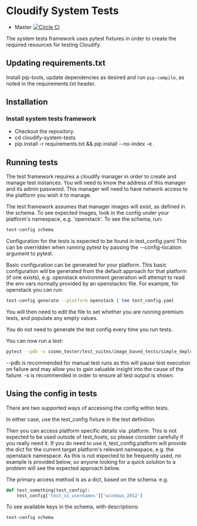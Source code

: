 Cloudify System Tests
==================

* Master [![Circle CI](https://circleci.com/gh/cloudify-cosmo/cloudify-system-tests/tree/master.svg?&style=shield)](https://circleci.com/gh/cloudify-cosmo/cloudify-system-tests/tree/master)


The system tests framework uses pytest fixtures in order to create the required
resources for testing Cloudify.

## Updating requirements.txt

Install pip-tools, update dependencies as desired and run `pip-compile`, as noted in the requirements.txt header.

## Installation

### Install system tests framework

* Checkout the repository.
* cd cloudify-system-tests
* pip install -r requirements.txt && pip install --no-index -e .

## Running tests

The test framework requires a cloudify manager in order to create and manage test instances.
You will need to know the address of this manager and its admin password.
This manager will need to have network access to the platform you wish it to manage.

The test framework assumes that manager images will exist, as defined in the schema.
To see expected images, look in the config under your platform's namespace, e.g. 'openstack'.
To see the schema, run:
```bash
test-config schema
```

Configuration for the tests is expected to be found in test_config.yaml
This can be overridden when running pytest by passing the --config-location argument to pytest.

Basic configuration can be generated for your platform.
This basic configuration will be generated from the default approach for that platform (if one exists),
e.g. openstack environment generation will attempt to read the env vars normally provided by an openstackrc file.
For example, for openstack you can run:
```bash
test-config generate --platform openstack | tee test_config.yaml
```

You will then need to edit the file to set whether you are running premium tests, and populate any empty values.

You do not need to generate the test config every time you run tests.

You can now run a test:
```bash
pytest --pdb -s cosmo_tester/test_suites/image_based_tests/simple_deployment_test.py::test_simple_deployment
```
--pdb is recommended for manual test runs as this will pause test execution on failure and may allow you to gain valuable insight into the cause of the failure.
-s is recommended in order to ensure all test output is shown.

## Using the config in tests
There are two supported ways of accessing the config within tests.

In either case, use the test_config fixture in the test definition.

Then you can access platform specific details via .platform. This is not expected to be used outside of test_hosts, so please consider carefully if you really need it.
If you do need to use it, test_config.platform will provide the dict for the current target platform's relevant namespace, e.g. the openstack namespace.
As this is not expected to be frequently used, no example is provided below, so anyone looking for a quick solution to a problem will see the expected approach below.

The primary access method is as a dict, based on the schema.
e.g.
```python
def test_something(test_config):
    test_config['test_os_usernames']['windows_2012']
```

To see available keys in the schema, with descriptions:
```bash
test-config schema
```
